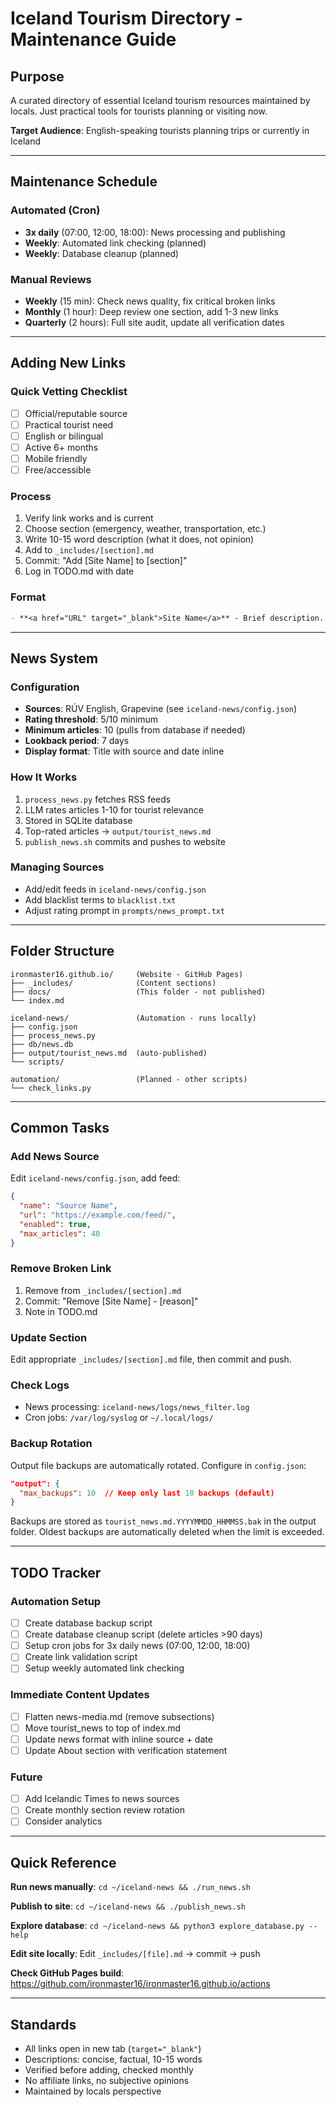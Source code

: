# Iceland Tourism Directory - Maintenance Guide

## Purpose
A curated directory of essential Iceland tourism resources maintained by locals. Just practical tools for tourists planning or visiting now.

**Target Audience**: English-speaking tourists planning trips or currently in Iceland

---

## Maintenance Schedule

### Automated (Cron)
- **3x daily** (07:00, 12:00, 18:00): News processing and publishing
- **Weekly**: Automated link checking (planned)
- **Weekly**: Database cleanup (planned)

### Manual Reviews
- **Weekly** (15 min): Check news quality, fix critical broken links
- **Monthly** (1 hour): Deep review one section, add 1-3 new links
- **Quarterly** (2 hours): Full site audit, update all verification dates

---

## Adding New Links

### Quick Vetting Checklist
- [ ] Official/reputable source
- [ ] Practical tourist need
- [ ] English or bilingual
- [ ] Active 6+ months
- [ ] Mobile friendly
- [ ] Free/accessible

### Process
1. Verify link works and is current
2. Choose section (emergency, weather, transportation, etc.)
3. Write 10-15 word description (what it does, not opinion)
4. Add to `_includes/[section].md`
5. Commit: "Add [Site Name] to [section]"
6. Log in TODO.md with date

### Format
```markdown
- **<a href="URL" target="_blank">Site Name</a>** - Brief description. <small>Language if not EN</small>
```

---

## News System

### Configuration
- **Sources**: RÚV English, Grapevine (see `iceland-news/config.json`)
- **Rating threshold**: 5/10 minimum
- **Minimum articles**: 10 (pulls from database if needed)
- **Lookback period**: 7 days
- **Display format**: Title with source and date inline

### How It Works
1. `process_news.py` fetches RSS feeds
2. LLM rates articles 1-10 for tourist relevance
3. Stored in SQLite database
4. Top-rated articles → `output/tourist_news.md`
5. `publish_news.sh` commits and pushes to website

### Managing Sources
- Add/edit feeds in `iceland-news/config.json`
- Add blacklist terms to `blacklist.txt`
- Adjust rating prompt in `prompts/news_prompt.txt`

---

## Folder Structure

```
ironmaster16.github.io/     (Website - GitHub Pages)
├── _includes/              (Content sections)
├── docs/                   (This folder - not published)
└── index.md

iceland-news/               (Automation - runs locally)
├── config.json
├── process_news.py
├── db/news.db
├── output/tourist_news.md  (auto-published)
└── scripts/

automation/                 (Planned - other scripts)
└── check_links.py
```

---

## Common Tasks

### Add News Source
Edit `iceland-news/config.json`, add feed:
```json
{
  "name": "Source Name",
  "url": "https://example.com/feed/",
  "enabled": true,
  "max_articles": 40
}
```

### Remove Broken Link
1. Remove from `_includes/[section].md`
2. Commit: "Remove [Site Name] - [reason]"
3. Note in TODO.md

### Update Section
Edit appropriate `_includes/[section].md` file, then commit and push.

### Check Logs
- News processing: `iceland-news/logs/news_filter.log`
- Cron jobs: `/var/log/syslog` or `~/.local/logs/`

### Backup Rotation
Output file backups are automatically rotated. Configure in `config.json`:
```json
"output": {
  "max_backups": 10  // Keep only last 10 backups (default)
}
```
Backups are stored as `tourist_news.md.YYYYMMDD_HHMMSS.bak` in the output folder.
Oldest backups are automatically deleted when the limit is exceeded.

---

## TODO Tracker

### Automation Setup
- [ ] Create database backup script
- [ ] Create database cleanup script (delete articles >90 days)
- [ ] Setup cron jobs for 3x daily news (07:00, 12:00, 18:00)
- [ ] Create link validation script
- [ ] Setup weekly automated link checking

### Immediate Content Updates
- [ ] Flatten news-media.md (remove subsections)
- [ ] Move tourist_news to top of index.md
- [ ] Update news format with inline source + date
- [ ] Update About section with verification statement

### Future
- [ ] Add Icelandic Times to news sources
- [ ] Create monthly section review rotation
- [ ] Consider analytics

---

## Quick Reference

**Run news manually**: `cd ~/iceland-news && ./run_news.sh`

**Publish to site**: `cd ~/iceland-news && ./publish_news.sh`

**Explore database**: `cd ~/iceland-news && python3 explore_database.py --help`

**Edit site locally**: Edit `_includes/[file].md` → commit → push

**Check GitHub Pages build**: https://github.com/ironmaster16/ironmaster16.github.io/actions

---

## Standards

- All links open in new tab (`target="_blank"`)
- Descriptions: concise, factual, 10-15 words
- Verified before adding, checked monthly
- No affiliate links, no subjective opinions
- Maintained by locals perspective
